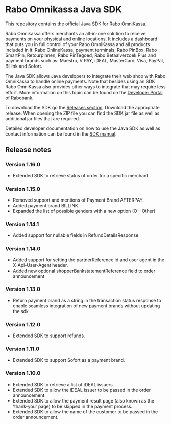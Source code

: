 # Rabo Omnikassa Java SDK

This repository contains the official Java SDK for [Rabo OmniKassa](https://www.rabobank.nl/omnikassa).

Rabo Omnikassa offers merchants an all-in-one solution to receive payments on your physical and online locations. It
includes a dashboard that puts you in full control of your Rabo OmniKassa and all products included in it: Rabo
OnlineKassa, payment terminals, Rabo PinBox, Rabo SmartPin, Retourpinnen, Rabo PinTegoed, Rabo Betaalverzoek Plus and
payment brands such as: Maestro, V PAY, iDEAL, MasterCard, Visa, PayPal, Billink and Sofort.

The Java SDK allows Java developers to integrate their web shop with Rabo OmniKassa to handle online payments. Note that
besides using an SDK Rabo OmniKassa also provides other ways to integrate that may require less effort. More information
on this topic can be found on the [Developer Portal](https://developer.rabobank.nl/overview/rabo-omnikassa) of Rabobank.

To download the SDK go the [Releases section](https://github.com/rabobank-nederland/omnikassa-java-sdk/releases).
Download the appropriate release. When opening the ZIP file you can find the SDK jar file as well as additional jar
files that are required.

Detailed developer documentation on how to use the Java SDK as well as contact information can be found in
the [SDK manual](https://github.com/rabobank-nederland/omnikassa-sdk-doc/blob/main/README.md).

## Release notes

### Version 1.16.0

* Extended SDK to retrieve status of order for a specific merchant.

### Version 1.15.0

* Removed support and mentions of Payment Brand AFTERPAY.
* Added payment brand BILLINK.
* Expanded the list of possible genders with a new option (O – Other)

### Version 1.14.1

* Added support for nullable fields in RefundDetailsResponse

### Version 1.14.0

* Added support for setting the partnerReference id and user agent in the X-Api-User-Agent header.
* Added new optional shopperBankstatementReference field to order announcement

### Version 1.13.0

* Return payment brand as a string in the transaction status response to enable seamless integration of new payment
  brands without updating the sdk

### Version 1.12.0

* Extended SDK to support refunds.

### Version 1.11.0

* Extended SDK to support Sofort as a payment brand.

### Version 1.10.0

* Extended SDK to retrieve a list of iDEAL issuers.
* Extended SDK to allow the iDEAL issuer to be passed in the order announcement.
* Extended SDK to allow the payment result page (also known as the 'thank-you' page) to be skipped in the payment
  process.
* Extended SDK to allow the name of the customer to be passed in the order announcement.
